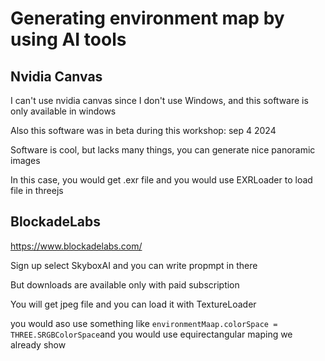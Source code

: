 # Generating environment map by using AI tools

## Nvidia Canvas

I can't use nvidia canvas since I don't use Windows, and this software is only available in windows

Also this software was in beta during this workshop:  sep 4 2024

Software is cool, but lacks many things, you can generate nice panoramic images

In this case, you would get .exr file and you would use EXRLoader to load file in threejs 

## BlockadeLabs

<https://www.blockadelabs.com/>

Sign up select SkyboxAI and you can write propmpt in there

But downloads are available only with paid subscription

You will get jpeg file and you can load it with TextureLoader

you would aso use something like `environmentMaap.colorSpace = THREE.SRGBColorSpace`and you would use equirectangular maping we already show